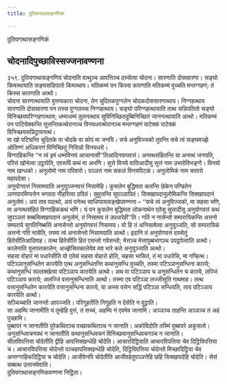 ```yaml
---
title: दुतियगाथासङ्गणिकं

---
```

दुतियगाथासङ्गणिकं  


## चोदनादिपुच्छाविस्सज्जनावण्णना

३५९. दुतियगाथासङ्गणियं चोदनाति वत्थुञ्च आपत्तिञ्च दस्सेत्वा चोदना। सारणाति दोससारणा। सङ्घो किमत्थायाति सङ्घसन्निपातो किमत्थाय। मतिकम्मं पन किस्स कारणाति मतिकम्मं वुच्चति मन्तग्गहणं; तं किस्स कारणाति अत्थो।  
चोदना सारणत्थायाति वुत्तप्पकारा चोदना, तेन चुदितकपुग्गलेन चोदकदोससारणत्थाय। निग्गहत्थाय सारणाति दोससारणा पन तस्स पुग्गलस्स निग्गहत्थाय। सङ्घो परिग्गहत्थायाति तत्थ सन्निपतितो सङ्घो विनिच्छयपरिग्गहणत्थाय; धम्माधम्मं तुलनत्थाय सुविनिच्छितदुब्बिनिच्छितं जाननत्थायाति अत्थो। मतिकम्मं पन पाटियेक्कन्ति सुत्तन्तिकत्थेरानञ्च विनयधरत्थेरानञ्च मन्तग्गहणं पाटेक्कं पाटेक्कं विनिच्छयसन्निट्ठापनत्थं।  
मा खो पटिघन्ति चुदितके वा चोदके वा कोपं मा जनयि। सचे अनुविज्जको तुवन्ति सचे त्वं सङ्घमज्झे ओतिण्णं अधिकरणं विनिच्छितुं निसिन्नो विनयधरो।  
विग्गाहिकन्ति ‘‘न त्वं इमं धम्मविनयं आजानासी’’तिआदिनयप्पवत्तं। अनत्थसंहितन्ति या अनत्थं जनयति, परिसं खोभेत्वा उट्ठापेति, एवरूपिं कथं मा अभणि। सुत्ते विनये वातिआदीसु सुत्तं नाम उभतोविभङ्गो। विनयो नाम खन्धको। अनुलोमो नाम परिवारो। पञ्ञत्तं नाम सकलं विनयपिटकं। अनुलोमिकं नाम चत्तारो महापदेसा।  
अनुयोगवत्तं निसामयाति अनुयुञ्जनवत्तं निसामेहि। कुसलेन बुद्धिमता कतन्ति छेकेन पण्डितेन ञाणपारमिप्पत्तेन भगवता नीहरित्वा ठपितं। सुवुत्तन्ति सुपञ्ञापितं। सिक्खापदानुलोमिकन्ति सिक्खापदानं अनुलोमं। अयं ताव पदत्थो, अयं पनेत्थ साधिप्पायसङ्खेपवण्णना – ‘‘सचे त्वं अनुविज्जको, मा सहसा भणि, मा अनत्थसंहितं विग्गाहिककथं भणि। यं पन कुसलेन बुद्धिमता लोकनाथेन एतेसु सुत्तादीसु अनुयोगवत्तं कथं सुपञ्ञत्तं सब्बसिक्खापदानं अनुलोमं, तं निसामय तं उपधारेही’’ति। गतिं न नासेन्तो सम्परायिकन्ति अत्तनो सम्पराये सुगतिनिब्बत्तिं अनासेन्तो अनुयोगवत्तं निसामय। यो हि तं अनिसामेत्वा अनुयुञ्जति, सो सम्परायिकं अत्तनो गतिं नासेति, तस्मा त्वं अनासेन्तो निसामयाति अत्थो। इदानि तं अनुयोगवत्तं दस्सेतुं हितेसीतिआदिमाह। तत्थ हितेसीति हितं एसन्तो गवेसन्तो; मेत्तञ्च मेत्तापुब्बभागञ्च उपट्ठपेत्वाति अत्थो। कालेनाति युत्तपत्तकालेन; अज्झेसितकालेयेव तव भारे कते अनुयुञ्जाति अत्थो।  
सहसा वोहारं मा पधारेसीति यो एतेसं सहसा वोहारो होति, सहसा भासितं, तं मा पधारेसि, मा गण्हित्थ।  
पटिञ्ञानुसन्धितेन कारयेति एत्थ अनुसन्धितन्ति कथानुसन्धि वुच्चति, तस्मा पटिञ्ञानुसन्धिना कारये; कथानुसन्धिं सल्लक्खेत्वा पटिञ्ञाय कारयेति अत्थो। अथ वा पटिञ्ञाय च अनुसन्धितेन च कारये, लज्जिं पटिञ्ञाय कारये; अलज्जिं वत्तानुसन्धिनाति अत्थो। तस्मा एव पटिञ्ञा लज्जीसूति गाथमाह। तत्थ वत्तानुसन्धितेन कारयेति वत्तानुसन्धिना कारये, या अस्स वत्तेन सद्धिं पटिञ्ञा सन्धियति, ताय पटिञ्ञाय कारयेति अत्थो।  
सञ्चिच्चाति जानन्तो आपज्जति। परिगूहतीति निगूहति न देसेति न वुट्ठाति।  
सा अहम्पि जानामीति यं तुम्हेहि वुत्तं, तं सच्चं, अहम्पि नं एवमेव जानामि। अञ्ञञ्च ताहन्ति अञ्ञञ्च तं अहं पुच्छामि।  
पुब्बापरं न जानातीति पुरेकथितञ्च पच्छाकथितञ्च न जानाति। अकोविदोति तस्मिं पुब्बापरे अकुसलो। अनुसन्धिवचनपथं न जानातीति कथानुसन्धिवचनं विनिच्छयानुसन्धिवचनञ्च न जानाति।  
सीलविपत्तिया चोदेतीति द्वीहि आपत्तिक्खन्धेहि चोदेति। आचारदिट्ठियाति आचारविपत्तिया चेव दिट्ठिविपत्तिया च। आचारविपत्तिया चोदेन्तो पञ्चहापत्तिक्खन्धेहि चोदेति, दिट्ठिविपत्तिया चोदेन्तो मिच्छादिट्ठिया चेव अन्तग्गाहिकदिट्ठिया च चोदेति। आजीवेनपि चोदेतीति आजीवहेतुपञ्ञत्तेहि छहि सिक्खापदेहि चोदेति। सेसं सब्बत्थ उत्तानमेवाति।  
दुतियगाथासङ्गणिकवण्णना निट्ठिता।  